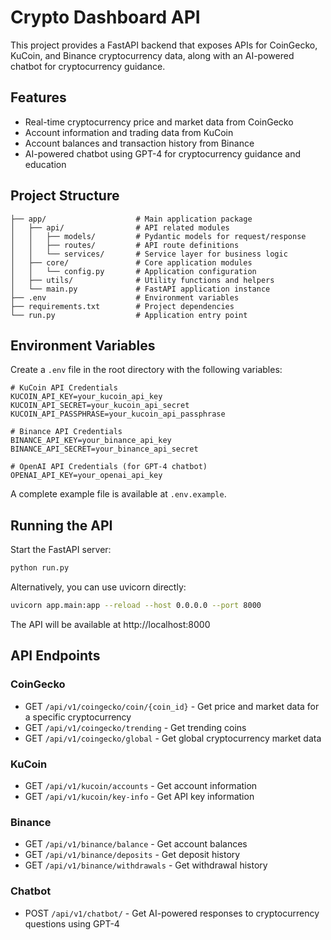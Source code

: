 # Crypto Dashboard API

This project provides a FastAPI backend that exposes APIs for CoinGecko, KuCoin, and Binance cryptocurrency data, along with an AI-powered chatbot for cryptocurrency guidance.

## Features

- Real-time cryptocurrency price and market data from CoinGecko
- Account information and trading data from KuCoin
- Account balances and transaction history from Binance
- AI-powered chatbot using GPT-4 for cryptocurrency guidance and education

## Project Structure

```
├── app/                    # Main application package
│   ├── api/                # API related modules
│   │   ├── models/         # Pydantic models for request/response
│   │   ├── routes/         # API route definitions
│   │   └── services/       # Service layer for business logic
│   ├── core/               # Core application modules
│   │   └── config.py       # Application configuration
│   ├── utils/              # Utility functions and helpers
│   └── main.py             # FastAPI application instance
├── .env                    # Environment variables
├── requirements.txt        # Project dependencies
└── run.py                  # Application entry point
```

## Environment Variables

Create a `.env` file in the root directory with the following variables:

```env
# KuCoin API Credentials
KUCOIN_API_KEY=your_kucoin_api_key
KUCOIN_API_SECRET=your_kucoin_api_secret
KUCOIN_API_PASSPHRASE=your_kucoin_api_passphrase

# Binance API Credentials
BINANCE_API_KEY=your_binance_api_key
BINANCE_API_SECRET=your_binance_api_secret

# OpenAI API Credentials (for GPT-4 chatbot)
OPENAI_API_KEY=your_openai_api_key
```

A complete example file is available at `.env.example`.

## Running the API

Start the FastAPI server:

```bash
python run.py
```

Alternatively, you can use uvicorn directly:

```bash
uvicorn app.main:app --reload --host 0.0.0.0 --port 8000
```

The API will be available at http://localhost:8000

## API Endpoints

### CoinGecko
- GET `/api/v1/coingecko/coin/{coin_id}` - Get price and market data for a specific cryptocurrency
- GET `/api/v1/coingecko/trending` - Get trending coins
- GET `/api/v1/coingecko/global` - Get global cryptocurrency market data

### KuCoin
- GET `/api/v1/kucoin/accounts` - Get account information
- GET `/api/v1/kucoin/key-info` - Get API key information

### Binance
- GET `/api/v1/binance/balance` - Get account balances
- GET `/api/v1/binance/deposits` - Get deposit history
- GET `/api/v1/binance/withdrawals` - Get withdrawal history

### Chatbot
- POST `/api/v1/chatbot/` - Get AI-powered responses to cryptocurrency questions using GPT-4
